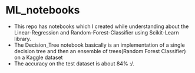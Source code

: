 # ML_notebooks

 * This repo has notebooks which I created while understanding about the Linear-Regression and Random-Forest-Classifier using Scikit-Learn library.
 * The Decision_Tree notebook basically is an implementation of a single decision tree and then an ensemble of trees(Random Forest Classifier) on a Kaggle dataset
 * The accuracy on the test dataset is about 84% :/.

